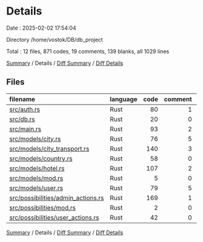 # Details

Date : 2025-02-02 17:54:04

Directory /home/vostok/DB/db_project

Total : 12 files,  871 codes, 19 comments, 139 blanks, all 1029 lines

[Summary](results.md) / Details / [Diff Summary](diff.md) / [Diff Details](diff-details.md)

## Files
| filename | language | code | comment | blank | total |
| :--- | :--- | ---: | ---: | ---: | ---: |
| [src/auth.rs](/src/auth.rs) | Rust | 80 | 1 | 13 | 94 |
| [src/db.rs](/src/db.rs) | Rust | 20 | 0 | 6 | 26 |
| [src/main.rs](/src/main.rs) | Rust | 93 | 2 | 13 | 108 |
| [src/models/city.rs](/src/models/city.rs) | Rust | 76 | 5 | 8 | 89 |
| [src/models/city\_transport.rs](/src/models/city_transport.rs) | Rust | 140 | 3 | 11 | 154 |
| [src/models/country.rs](/src/models/country.rs) | Rust | 58 | 0 | 6 | 64 |
| [src/models/hotel.rs](/src/models/hotel.rs) | Rust | 107 | 2 | 11 | 120 |
| [src/models/mod.rs](/src/models/mod.rs) | Rust | 5 | 0 | 0 | 5 |
| [src/models/user.rs](/src/models/user.rs) | Rust | 79 | 5 | 9 | 93 |
| [src/possibilities/admin\_actions.rs](/src/possibilities/admin_actions.rs) | Rust | 169 | 1 | 52 | 222 |
| [src/possibilities/mod.rs](/src/possibilities/mod.rs) | Rust | 2 | 0 | 0 | 2 |
| [src/possibilities/user\_actions.rs](/src/possibilities/user_actions.rs) | Rust | 42 | 0 | 10 | 52 |

[Summary](results.md) / Details / [Diff Summary](diff.md) / [Diff Details](diff-details.md)